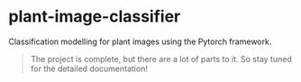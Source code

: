 # plant-image-classifier
Classification modelling for plant images using the Pytorch framework.

>The project is complete, but there are a lot of parts to it. So stay tuned for the detailed documentation!
